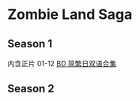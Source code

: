 # Zombie Land Saga

## Season 1

内含正片 01-12 [BD 简繁日双语合集](https://github.com/Nekomoekissaten-SUB/Nekomoekissaten-Storage/releases/download/subtitle_pkg/ZLS_BD_JPCH.7z)

## Season 2
